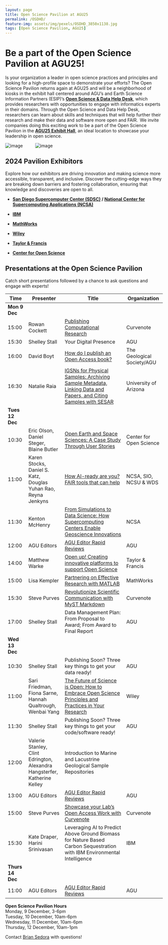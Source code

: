 ```yaml
---
layout: page
title: Open Science Pavilion at AGU25
permalink: /OSDHD/
feature-img: assets/img/pexels/OSDHD_3850x1138.jpg
tags: [Open Science Pavilion, AGU25]
---
```


# Be a part of the Open Science Pavilion at AGU25!  

Is your organization a leader in open science practices and principles and looking for a high-profile space to demonstrate your efforts? The Open Science Pavilion returns again at AGU25  and will be a neighborhood of kiosks in the exhibit hall centered around AGU’s and Earth Science Information Partners (ESIP)’s **[Open Science & Data Help Desk](https://www.esipfed.org/data-help-desk)**, which provides researchers with opportunities to engage with informatics experts in their domains. Through the Open Science and Data Help Desk, researchers can learn about skills and techniques that will help further their research and make their data and software more open and FAIR.  We invite companies doing this exciting work to be a part of the Open Science Pavilion in the **[AGU25 Exhibit Hall](https://www.agu.org/annual-meeting/exhibit#prospect-exhibitors)**, an ideal location to showcase your leadership in open science.   
 

![image](/assets/img/pexels/DHDlogo.png)&nbsp;&nbsp;&nbsp;&nbsp;&nbsp;&nbsp;&nbsp;&nbsp;&nbsp;&nbsp;![image](/assets/img/pexels/AGUPubs.png) 


## 2024 Pavilion Exhibitors ## 
Explore how our exhibitors are driving innovation and making science more accessible, transparent, and inclusive. Discover the cutting-edge ways they are breaking down barriers and fostering collaboration, ensuring that knowledge and discoveries are open to all. 
  - **[San Diego Supercomputer Center (SDSC)](https://www.sdsc.edu//) / [National Center for Supercomputing Applications (NCSA)](https://www.ncsa.illinois.edu/)**
  
  - **[IBM](https://www.ibm.com)**
  
  - **[MathWorks](https://www.mathworks.com/)**
  
  - **[Wiley](https://www.wiley.com/en-us)**
  
 - **[Taylor & Francis](https://www.tandfonline.com/)**
  
 - **[Center for Open Science](https://www.cos.io/)**

<!--  [image](/assets/img/pexels/help-desk-map.png)![image](/assets/img/pexels/pavilion_map.jpg) -->


## Presentations at the Open Science Pavilion ## 

Catch short presentations followed by a chance to ask questions and engage with experts! 

 
| Time     | Presenter         | Title | Organization |  
| ------------- | ------------- |------------- | ------------- | 
|  **Mon 9 Dec**  |   |  |   | 
| 15:00  | Rowan Cockett | [Publishing Computational Research](https://agu.confex.com/agu/agu24/meetingapp.cgi/Session/244686) | Curvenote | 
| 15:30  | Shelley Stall | Your Digital Presence <!-- [Implementing FAIR for AI: towards a community roadmap](https://agu.confex.com/agu/fm23/meetingapp.cgi/Session/221044) --> | AGU | 
| 16:00  | David Boyt | [How do I publish an Open Access book?](https://agu.confex.com/agu/agu24/meetingapp.cgi/Session/244691)| The Geological Society/AGU  | 
| 16:30  | Natalie Raia  | [IGSNs for Physical Samples: Archiving Sample Metadata, Linking Data and Papers, and Citing Samples with SESAR](https://agu.confex.com/agu/agu24/meetingapp.cgi/Session/244696) | University of Arizona  | 
| **Tues 12 Dec** |   |  |   | 
| 10:30  | Eric Olson,<br> Daniel Steger,<br>Blaine Butler  | [Open Earth and Space Sciences: A Case Study Through User Stories](https://agu.confex.com/agu/agu24/meetingapp.cgi/Session/244701) | Center for Open Science | 
| 11:00  | Karen Stocks,<br> Daniel S. Katz,<br>Douglas Yuhan Rao,<br>Reyna Jenkyns | [How AI-ready are you? FAIR tools that can help](https://agu.confex.com/agu/agu24/meetingapp.cgi/Session/244706)  | NCSA, SIO, NCSU & WDS | 
| 11:30  | Kenton McHenry  | [From Simulations to Data Science: How Supercomputing Centers Enable Geoscience Innovations](https://agu.confex.com/agu/agu24/meetingapp.cgi/Session/244711) | NCSA | 
| 12:00  | AGU Editors | [AGU Editor Rapid Reviews](https://agu.confex.com/agu/agu24/meetingapp.cgi/Search/0?sort=Relevance&size=10&page=1&searchterm=Rapid%20Reviews) | AGU | 
| 14:00  | Matthew Warke  | [Open up! Creating innovative platforms to support Open Science](https://agu.confex.com/agu/agu24/meetingapp.cgi/Session/244716)  | Taylor & Francis | 
| 15:00  | Lisa Kempler | [Partnering on Effective Research with MATLAB](https://agu.confex.com/agu/agu24/meetingapp.cgi/Session/244721)  | MathWorks | 
| 15:30  | Steve Purves | [Revolutionize Scientific Communication with MyST Markdown](https://agu.confex.com/agu/agu24/meetingapp.cgi/Session/244726) | Curvenote | 
| 17:00  | Shelley Stall | Data Management Plan: From Proposal to Award; From Award to Final Report <!-- [How do I publish an Open Access book?](https://agu.confex.com/agu/fm23/meetingapp.cgi/Session/220439) -->| AGU  | 
| **Wed 13 Dec** |   |  |   | 
| 10:30  | Shelley Stall  | Publishing Soon?  Three key things to get your data ready! <!-- [Managing Your Digital Presence](https://agu.confex.com/agu/fm23/meetingapp.cgi/Session/220446)  --> | AGU | 
| 11:00  | Sari Friedman,<br> Fiona Sarne,<br>Hannah Qualtrough, <br>Wenbai Yang  | [The Future of Science is Open: How to Embrace Open Science Principles and Practices in Your Research](https://agu.confex.com/agu/agu24/meetingapp.cgi/Session/244731) | Wiley | 
| 11:30  | Shelley Stall  | Publishing Soon?  Three key things to get your code/software ready! <!-- [Managing Your Digital Presence](https://agu.confex.com/agu/fm23/meetingapp.cgi/Session/220446)  --> | AGU | 
| 12:00  | Valerie Stanley, <br> Clint Edrington, <br>Alexandra Hangsterfer, <br> Katherine Kelley | Introduction to Marine and Lacustrine Geological Sample Repositories|  |  
| 13:00  | AGU Editors | [AGU Editor Rapid Reviews](https://agu.confex.com/agu/agu24/meetingapp.cgi/Search/0?sort=Relevance&size=10&page=1&searchterm=Rapid%20Reviews) | AGU | 
| 15:00  | Steve Purves  | [Showcase your Lab’s Open Access Work with Curvenote](https://agu.confex.com/agu/agu24/meetingapp.cgi/Session/244736)  | Curvenote | 
| 15:30  | Kate Draper,<br>Harini Srinivasan  | Leveraging AI to Predict Above Ground Biomass for Nature Based Carbon Sequestration with IBM Environmental Intelligence <!-- [Publishing Computational Notebooks](https://agu.confex.com/agu/fm23/meetingapp.cgi/Session/220451) -->| IBM |  
| **Thurs 14 Dec** |   |  |   | 
| 11:00  | AGU Editors | [AGU Editor Rapid Reviews](https://agu.confex.com/agu/agu24/meetingapp.cgi/Search/0?sort=Relevance&size=10&page=1&searchterm=Rapid%20Reviews) | AGU | 

**Open Science Pavilion Hours**<br>
Monday, 9 December, 3-6pm<br>
Tuesday, 10 December, 10am-6pm<br>
Wednesday, 11 December, 10am-6pm<br>
Thursday, 12 December, 10am-1pm

Contact [Brian Sedora](mailto:bsedora@agu.org) with questions!
